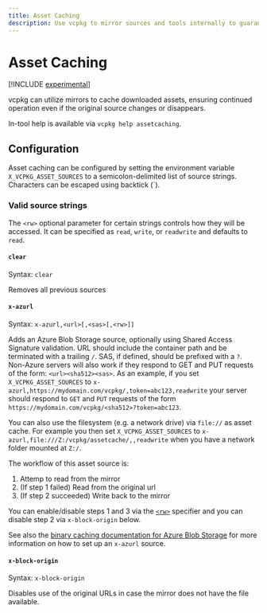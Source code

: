 ```yaml
---
title: Asset Caching
description: Use vcpkg to mirror sources and tools internally to guarantee build reliability.
---
```


# Asset Caching

[!INCLUDE [experimental](../../includes/experimental.md)]

vcpkg can utilize mirrors to cache downloaded assets, ensuring continued operation even if the original source changes or disappears.

In-tool help is available via `vcpkg help assetcaching`.

## Configuration

Asset caching can be configured by setting the environment variable `X_VCPKG_ASSET_SOURCES` to a semicolon-delimited
list of source strings. Characters can be escaped using backtick (\`).

### Valid source strings

The `<rw>` optional parameter for certain strings controls how they will be accessed. It can be specified as `read`,
`write`, or `readwrite` and defaults to `read`.

#### `clear`

Syntax: `clear`

Removes all previous sources

#### `x-azurl`

Syntax: `x-azurl,<url>[,<sas>[,<rw>]]`

Adds an Azure Blob Storage source, optionally using Shared Access Signature validation. URL should include the container
path and be terminated with a trailing `/`. SAS, if defined, should be prefixed with a `?`. Non-Azure servers will also
work if they respond to GET and PUT requests of the form: `<url><sha512><sas>`. As an example, if you set
`X_VCPKG_ASSET_SOURCES` to `x-azurl,https://mydomain.com/vcpkg/,token=abc123,readwrite` your server should respond to
`GET` and `PUT` requests of the form `https://mydomain.com/vcpkg/<sha512>?token=abc123`.

You can also use the filesystem (e.g. a network drive) via `file://` as asset cache. For example you then set
`X_VCPKG_ASSET_SOURCES` to `x-azurl,file:///Z:/vcpkg/assetcache/,,readwrite` when you have a network folder mounted at
`Z:/`.

The workflow of this asset source is:

1. Attemp to read from the mirror
2. (If step 1 failed) Read from the original url
3. (If step 2 succeeded) Write back to the mirror

You can enable/disable steps 1 and 3 via the [`<rw>`](#valid-source-strings) specifier and you can disable step 2 via
`x-block-origin` below.

See also the [binary caching documentation for Azure Blob Storage](binarycaching.md#azure-blob-storage-experimental) for
more information on how to set up an `x-azurl` source.

#### `x-block-origin`

Syntax: `x-block-origin`

Disables use of the original URLs in case the mirror does not have the file available.
